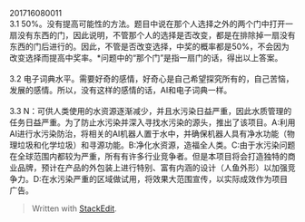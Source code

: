<!DOCTYPE html>
<html>

<head>
  <meta charset="utf-8">
  <meta name="viewport" content="width=device-width, initial-scale=1.0">
  <title>201726080011.md</title>
  <link rel="stylesheet" href="https://stackedit.io/style.css" />
</head>

<body class="stackedit">
  <div class="stackedit__html"><p>201716080011<br>
3.1 50%。没有提高可能性的方法。题目中说在那个人选择之外的两个门中打开一扇没有东西的门，因此说明，不管那个人的选择是否改变，都是在排除掉一扇没有东西的门后进行的。因此，不管是否改变选择，中奖的概率都是50%，不会因为改变选择而提高中奖率。*问题中的“那个门”是指一扇门的话，得出以上答案。<br><br>
3.2 电子词典水平。需要好奇的感情，好奇心是自己希望探究所有的，自己苦恼，发展的感情。所以，没有这样的感情的话，AI和电子词典一样。<br><br>
3.3 N：可供人类使用的水资源逐渐减少，并且水污染日益严重，因此水质管理的任务日益严重。为了防止水污染并深入寻找水污染的源头，推出了该项目。A:利用AI进行水污染防治，将相关的AI机器人置于水中，并确保机器人具有净水功能（物理垃圾和化学垃圾）和寻源功能。B:净化水资源，造福全人类。C:由于水污染问题在全球范围内都较为严重，所有有许多行业竞争者。但是本项目将会打造独特的商业品牌，预计在产品的外包装上进行特别、富有内涵的设计（人鱼外形）以加强竞争力。D:在水污染严重的区域做试用，将效果大范围宣传，以实际成效作为项目广告。</p>
<blockquote>
<p>Written with <a href="https://stackedit.io/">StackEdit</a>.</p>
</blockquote>
</div>
</body>

</html>
